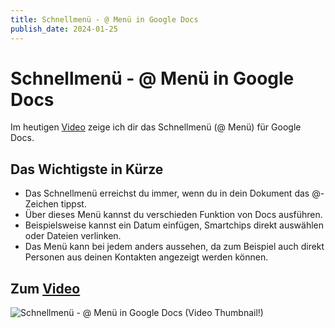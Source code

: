 ```yaml
---
title: Schnellmenü - @ Menü in Google Docs
publish_date: 2024-01-25
---
```


# Schnellmenü - @ Menü in Google Docs

Im heutigen [Video](https://youtu.be/tfbEXzCUcEo) zeige ich dir das Schnellmenü (@ Menü) für Google Docs. 

## Das Wichtigste in Kürze

- Das Schnellmenü erreichst du immer, wenn du in dein Dokument das @-Zeichen tippst.
- Über dieses Menü kannst du verschieden Funktion von Docs ausführen.
- Beispielsweise kannst ein Datum einfügen, Smartchips direkt auswählen oder Dateien verlinken.
- Das Menü kann bei jedem anders aussehen, da zum Beispiel auch direkt Personen aus deinen Kontakten angezeigt werden können.

## Zum [Video](https://youtu.be/tfbEXzCUcEo)

![Schnellmenü - @ Menü in Google Docs (Video Thumbnail!)](../../thumbnails/Fertig551.jpg "Schnellmenü - @ Menü in Google Docs (Video Thumbnail!)")